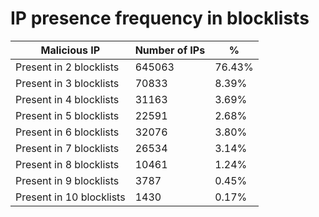# IP presence frequency in blocklists
| Malicious IP | Number of IPs | % |
|----|----|----|
| Present in 2 blocklists | 645063 | 76.43% |
| Present in 3 blocklists | 70833 | 8.39% |
| Present in 4 blocklists | 31163 | 3.69% |
| Present in 5 blocklists | 22591 | 2.68% |
| Present in 6 blocklists | 32076 | 3.80% |
| Present in 7 blocklists | 26534 | 3.14% |
| Present in 8 blocklists | 10461 | 1.24% |
| Present in 9 blocklists | 3787 | 0.45% |
| Present in 10 blocklists | 1430 | 0.17% |
